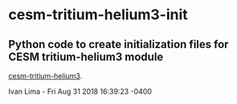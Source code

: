 # cesm-tritium-helium3-init

## Python code to create initialization files for CESM tritium-helium3 module
[cesm-tritium-helium3](https://github.com/idlima/cesm-tritium-helium3.git).

Ivan Lima - Fri Aug 31 2018 16:39:23 -0400
